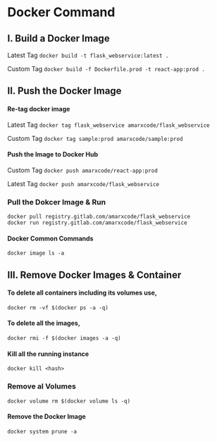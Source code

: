 # Docker Command

## I. Build a Docker Image

Latest Tag
`docker build -t flask_webservice:latest .`<br/>

Custom Tag
`docker build -f Dockerfile.prod -t react-app:prod .`<br/>

## II. Push the Docker Image

#### Re-tag docker image

Latest Tag
`docker tag flask_webservice amarxcode/flask_webservice`<br/>

Custom Tag
`docker tag sample:prod amarxcode/sample:prod`<br/>

#### Push the Image to Docker Hub
Custom Tag
`docker push amarxcode/react-app:prod`<br/>

Latest Tag
`docker push amarxcode/flask_webservice`

### Pull the Dokcer Image & Run
`docker pull registry.gitlab.com/amarxcode/flask_webservice`<br/>
`docker run registry.gitlab.com/amarxcode/flask_webservice`<br/>

#### Docker Common Commands 
`docker image ls -a`

## III. Remove Docker Images & Container

#### To delete all containers including its volumes use,
`docker rm -vf $(docker ps -a -q)`

#### To delete all the images,
`docker rmi -f $(docker images -a -q)`

#### Kill all the running instance
`docker kill <hash>`

### Remove al Volumes
`docker volume rm $(docker volume ls -q)`

#### Remove the Docker Image
`docker system prune -a`

